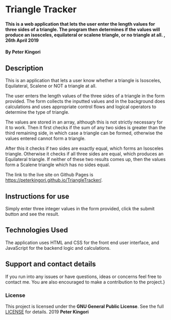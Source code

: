 # Triangle Tracker
#### This is a web application that lets the user enter the length values for three sides of a triangle. The program then determines if the values will produce an isosceles, equilateral or scalene triangle, or no triangle at all. , 26th April 2019
#### By **Peter Kingori**
## Description
This is an application that lets a user know whether a triangle is Isosceles, Equilateral, Scalene or NOT a triangle at all.

The user enters the length values of the three sides of a triangle in the form provided. The form collects the inputted values and in the background does calculations and uses appropriate control flows and logical operators to determine the type of triangle.

The values are stored in an array, although this is not strictly necessary for it to work. Then it first checks if the sum of any two sides is greater than the third remaining side, in which case a triangle can be formed, otherwise the values entered cannot form a triangle.

After this it checks if two sides are exactly equal, which forms an Isosceles triangle. Otherwise it checks if all three sides are equal, which produces an Equilateral triangle. If neither of these two results comes up, then the values form a Scalene triangle which has no sides equal.

The link to the live site on Github Pages is https://peterkingori.github.io/TriangleTracker/.
## Instructions for use
Simply enter three integer values in the form provided, click the submit button and see the result.
## Technologies Used
The application uses HTML and CSS for the front end user interface, and JavaScript for the backend logic and calculations.
## Support and contact details
If you run into any issues or have questions, ideas or concerns feel free to contact me.  You are also encouraged to make a contribution to the project.}
### License
This project is licensed under the **GNU General Public License**. See the full [LICENSE](https://choosealicense.com/licenses/gpl-3.0/) for details.
2019 **Peter Kingori**
